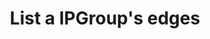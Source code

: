 ---
title: List a IPGroup's edges
excerpt: Retrieve an IPGroup edges
api:
  file: temp_swagger.json
  operationId: post_api-v3-ip-group-edges
hidden: false
---